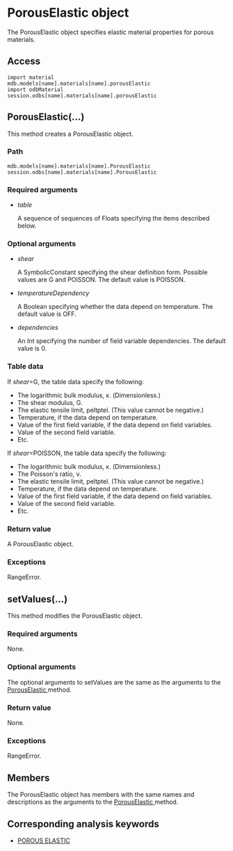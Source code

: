 # PorousElastic object

The PorousElastic object specifies elastic material properties for porous materials.

## Access

```
import material
mdb.models[name].materials[name].porousElastic
import odbMaterial
session.odbs[name].materials[name].porousElastic
```

## PorousElastic(...)



This method creates a PorousElastic object.



### Path

```
mdb.models[name].materials[name].PorousElastic
session.odbs[name].materials[name].PorousElastic
```

### Required arguments

- *table*

  A sequence of sequences of Floats specifying the items described below.

### Optional arguments

- *shear*

  A SymbolicConstant specifying the shear definition form. Possible values are G and POISSON. The default value is POISSON.

- *temperatureDependency*

  A Boolean specifying whether the data depend on temperature. The default value is OFF.

- *dependencies*

  An Int specifying the number of field variable dependencies. The default value is 0.

### Table data

If *shear*=G, the table data specify the following:

- The logarithmic bulk modulus, κ. (Dimensionless.)
- The shear modulus, G.
- The elastic tensile limit, peltpte⁢l. (This value cannot be negative.)
- Temperature, if the data depend on temperature.
- Value of the first field variable, if the data depend on field variables.
- Value of the second field variable.
- Etc.

If *shear*=POISSON, the table data specify the following:

- The logarithmic bulk modulus, κ. (Dimensionless.)
- The Poisson's ratio, ν.
- The elastic tensile limit, peltpte⁢l. (This value cannot be negative.)
- Temperature, if the data depend on temperature.
- Value of the first field variable, if the data depend on field variables.
- Value of the second field variable.
- Etc.

### Return value

A PorousElastic object.

### Exceptions

RangeError.



## setValues(...)



This method modifies the PorousElastic object.



### Required arguments

None.

### Optional arguments

The optional arguments to setValues are the same as the arguments to the [PorousElastic ](https://help.3ds.com/2022/english/DSSIMULIA_Established/SIMACAEKERRefMap/simaker-c-porouselasticpyc.htm?ContextScope=all#simaker-porouselasticporouselasticpyc)method.

### Return value

None.

### Exceptions

RangeError.



## Members

The PorousElastic object has members with the same names and descriptions as the arguments to the [PorousElastic ](https://help.3ds.com/2022/english/DSSIMULIA_Established/SIMACAEKERRefMap/simaker-c-porouselasticpyc.htm?ContextScope=all#simaker-porouselasticporouselasticpyc)method.



## Corresponding analysis keywords

- [POROUS ELASTIC](https://help.3ds.com/2022/english/DSSIMULIA_Established/SIMACAEKEYRefMap/simakey-r-porouselastic.htm?ContextScope=all#simakey-r-porouselastic)